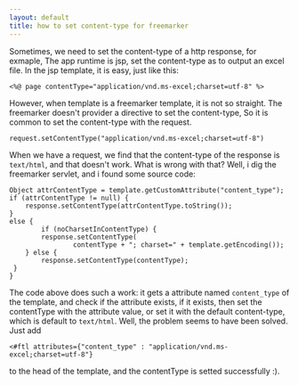 ```yaml
---
layout: default
title: how to set content-type for freemarker
---
```


Sometimes, we need to set the content-type of a http response, for exmaple, 
The app runtime is jsp, set the content-type as to output an excel file.
In the jsp template, it is easy, just like this:

	<%@ page contentType="application/vnd.ms-excel;charset=utf-8" %>

However, when template is a freemarker template, it is not so straight.
The freemarker doesn't provider a directive to set the content-type, 
So it is common to set the content-type with the request.

	request.setContentType("application/vnd.ms-excel;charset=utf-8")

When we have a request, we find that the content-type of 
the response is `text/html`, and that doesn't work. What is wrong with that?
Well, i dig the freemarker servlet, and i found some source code:

	Object attrContentType = template.getCustomAttribute("content_type");
	if (attrContentType != null) {
		response.setContentType(attrContentType.toString());
	}
	else {
			if (noCharsetInContentType) {
            response.setContentType(
                    contentType + "; charset=" + template.getEncoding());
        } else {
            response.setContentType(contentType);
     }
	}

The code above does such a work: it gets a attribute named `content_type` 
of the template, and check if the attribute exists, if it exists, then 
set the contentType with the attribute value, or set it with the default content-type,
which is default to `text/html`.
Well, the problem seems to have been solved. Just add

	<#ftl attributes={"content_type" : "application/vnd.ms-excel;charset=utf-8"}

to the head of the template, and the contentType is setted successfully :).
